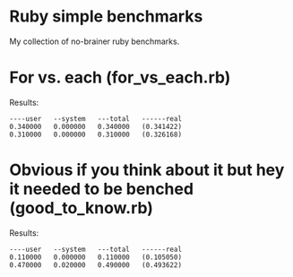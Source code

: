 # Ruby simple benchmarks

My collection of no-brainer ruby benchmarks.

# For vs. each (for_vs_each.rb)

Results:

    ----user   --system   ---total   ------real
    0.340000   0.000000   0.340000   (0.341422)
    0.310000   0.000000   0.310000   (0.326168)

# Obvious if you think about it but hey it needed to be benched (good_to_know.rb)

Results:

    ----user   --system   ---total   ------real
    0.110000   0.000000   0.110000   (0.105050)
    0.470000   0.020000   0.490000   (0.493622)